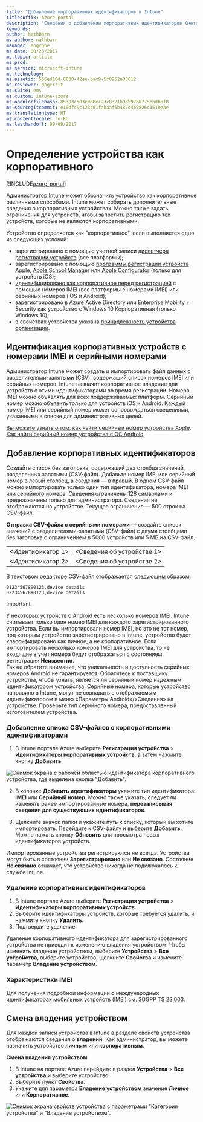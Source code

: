 ```yaml
---
title: "Добавление корпоративных идентификаторов в Intune"
titlesuffix: Azure portal
description: "Сведения о добавлении корпоративных идентификаторов (метода регистрации, номеров IMEI и серийных номеров) в Microsoft Intune. \""
keywords: 
author: NathBarn
ms.author: nathbarn
manager: angrobe
ms.date: 08/23/2017
ms.topic: article
ms.prod: 
ms.service: microsoft-intune
ms.technology: 
ms.assetid: 566ed16d-8030-42ee-bac9-5f8252a83012
ms.reviewer: dagerrit
ms.suite: ems
ms.custom: intune-azure
ms.openlocfilehash: 85303c503e068ec23c8321b9359760775bbdb6f8
ms.sourcegitcommit: e10dfc9c123401fabaaf5b487d459826c1510eae
ms.translationtype: HT
ms.contentlocale: ru-RU
ms.lasthandoff: 09/09/2017
---
```

# <a name="identify-devices-as-corporate-owned"></a>Определение устройства как корпоративного

[!INCLUDE[azure_portal](./includes/azure_portal.md)]

Администратор Intune может обозначить устройство как корпоративное различными способами. Intune может собирать дополнительные сведения о корпоративных устройствах. Можно также задать ограничения для устройств, чтобы запретить регистрацию тех устройств, которые не являются корпоративными.

Устройство определяется как "корпоративное", если выполняется одно из следующих условий:

- зарегистрировано с помощью учетной записи [диспетчера регистрации устройств](device-enrollment-manager-enroll.md) (все платформы);
- зарегистрировано с помощью [программы регистрации устройств](device-enrollment-program-enroll-ios.md) Apple, [Apple School Manager](apple-school-manager-set-up-ios.md) или [Apple Configurator](apple-configurator-enroll-ios.md) (только для устройств iOS);
- [идентифицировано как корпоративное перед регистрацией](#identify-corporate-owned-devices-with-imei-or-serial-number) с помощью номеров IMEI (все платформы с номерами IMEI) или серийных номеров (iOS и Android);
- зарегистрировано в Azure Active Directory или Enterprise Mobility + Security как устройство с Windows 10 Корпоративная (только Windows 10);
- в свойствах устройства указана [принадлежность устройства организации](#change-device-ownership).

## <a name="identify-corporate-owned-devices-with-imei-or-serial-number"></a>Идентификация корпоративных устройств с номерами IMEI и серийными номерами

Администратор Intune может создать и импортировать файл данных с разделителями-запятыми (CSV), содержащий список номеров IMEI или серийных номеров. Intune назначит корпоративное владение для устройств с этими идентификаторами во время регистрации. Номера IMEI можно объявлять для всех поддерживаемых платформ. Серийный номер можно объявить только для устройств iOS и Android. Каждый номер IMEI или серийный номер может сопровождаться сведениями, указанными в списке для административных целей.

<!-- When you upload serial numbers for company-owned iOS devices, they must be paired with a corporate enrollment profile. Devices must then be enrolled using either Apple’s device enrollment program (DEP) or Apple Configurator to have them appear as company-owned. -->

[Вы можете узнать о том, как найти серийный номер устройства Apple](https://support.apple.com/HT204308).<br>
[Как найти серийный номер устройства с ОС Android](https://support.google.com/store/answer/3333000).

## <a name="add-corporate-identifiers"></a>Добавление корпоративных идентификаторов
Создайте список без заголовка, содержащий два столбца значений, разделенных запятыми (CSV-файл). Добавьте номер IMEI или серийный номер в левый столбец, а сведения — в правый. В одном CSV-файл можно импортировать только один тип идентификатора, номера IMEI или серийного номера. Сведения ограничены 128 символами и предназначены только для администратора. Сведения не отображаются на устройстве. Текущее ограничение — 500 строк на CSV-файл.

**Отправка CSV-файла с серийными номерами** — создайте список значений с разделителями-запятыми (CSV-файл) с двумя столбцами без заголовка с ограничением в 5000 устройств или 5 МБ на CSV-файл.

|||
|-|-|
|&lt;Идентификатор 1&gt;|&lt;Сведения об устройстве 1&gt;|
|&lt;Идентификатор 2&gt;|&lt;Сведения об устройстве 2&gt;|

В текстовом редакторе CSV-файл отображается следующим образом:

```
01234567890123,device details
02234567890123,device details
```

> [!IMPORTANT]
> У некоторых устройств с Android есть несколько номеров IMEI. Intune считывает только один номер IMEI для каждого зарегистрированного устройства. Если вы импортировали номер IMEI, но это не тот номер, под которым устройство зарегистрировано в Intune, устройство будет классифицировано как личное, а не корпоративное. Если импортировать несколько номеров IMEI для устройства, то не входящие в учет номера будут отображаться с состоянием регистрации **Неизвестно**.<br>
>Также обратите внимание, что уникальность и доступность серийных номеров Android не гарантируется. Обратитесь к поставщику устройства, чтобы узнать, является ли серийный номер надежным идентификатором устройства.
>Серийные номера, которые устройство направило в Intune, могут не совпадать с отображаемым идентификатором в меню «Параметры Android»/«Сведения» на устройстве. Проверьте тип серийного номера, предоставленный изготовителем устройства.

### <a name="add-a-csv-list-of-corporate-identifiers"></a>Добавление списка CSV-файлов с корпоративными идентификаторами

1. В Intune портале Azure выберите **Регистрация устройства** > **Идентификаторы корпоративных устройств**, а затем нажмите кнопку **Добавить**.

 ![Снимок экрана с рабочей областью идентификатора корпоративного устройства, где выделена кнопка "Добавить".](./media/add-corp-id.png)

2. В колонке **Добавить идентификаторы** укажите тип идентификатора: **IMEI** или **Серийный номер**. Можно также указать, следует ли изменять ранее импортированные номера, **перезаписывая сведения для существующих идентификаторов**.

3. Щелкните значок папки и укажите путь к списку, который вы хотите импортировать. Перейдите к CSV-файлу и выберите **Добавить**. Можно нажать кнопку **Обновить** для просмотра новых идентификаторов устройств.

Импортированные устройства регистрируются не всегда. Устройства могут быть в состоянии **Зарегистрировано** или **Не связано**. Состояние **Не связано** означает, что устройство никогда не подключалось к службе Intune.

### <a name="delete-corporate-identifiers"></a>Удаление корпоративных идентификаторов

1. В Intune портале Azure выберите **Регистрация устройства** > **Идентификаторы корпоративных устройств**.
2. Выберите идентификаторы устройств, которые требуется удалить, и нажмите кнопку **Удалить**.
3. Подтвердите удаление.

Удаление корпоративного идентификатора для зарегистрированного устройства не приводит к изменению владения устройством. Чтобы изменить владение устройством, выберите **Устройства** > **Все устройства**, выберите устройство, щелкните **Свойства** и измените параметр **Владение устройством**.

### <a name="imei-specifications"></a>Характеристики IMEI
Для получения подробной информации о международных идентификаторах мобильных устройств (IMEI) см. [3GGPP TS 23.003](https://portal.3gpp.org/desktopmodules/Specifications/SpecificationDetails.aspx?specificationId=729).

## <a name="change-device-ownership"></a>Смена владения устройством

Для каждой записи устройства в Intune в разделе свойств устройства отображаются сведения о **владении**. Как администратор, вы можете назначить устройство **личным** или **корпоративным**.

**Смена владения устройством**
1. В Intune на портале Azure перейдите в раздел **Устройства** > **Все устройства** и выберите устройство.
3. Выберите пункт **Свойства**.
4. Укажите для параметра **Владение устройством** значение **Личное** или **Корпоративное**.

  ![Снимок экрана свойств устройства с параметрами "Категория устройства" и "Владение устройством".](./media/device-properties.png)
